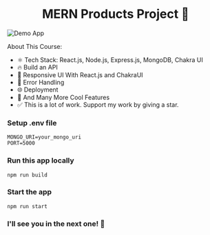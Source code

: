<h1 align="center">MERN Products Project 🚀</h1>

![Demo App](/frontend/public/screenshot-for-readme.png)

About This Course:

-   ⚛️ Tech Stack: React.js, Node.js, Express.js, MongoDB, Chakra UI
-   🔥 Build an API
-   📱 Responsive UI With React.js and ChakraUI
-   🐞 Error Handling
-   🌐 Deployment
-   🚀 And Many More Cool Features
-   ✅ This is a lot of work. Support my work by giving a star.

### Setup .env file

```shell
MONGO_URI=your_mongo_uri
PORT=5000
```

### Run this app locally

```shell
npm run build
```

### Start the app

```shell
npm run start
```

### I'll see you in the next one! 🚀
